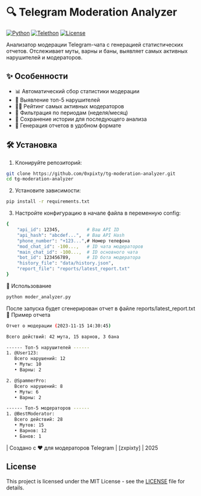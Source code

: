 # 🔍 Telegram Moderation Analyzer

[![Python](https://img.shields.io/badge/Python-3.12%2B-blue%3Flogo%3Dpython)](https://www.python.org/downloads/)
[![Telethon](https://img.shields.io/badge/Telethon-1.25+-green?logo=telegram)](https://github.com/LonamiWebs/Telethon)
[![License](https://img.shields.io/badge/License-MIT-yellow)](https://opensource.org/licenses/MIT)

Анализатор модерации Telegram-чата с генерацией статистических отчетов. Отслеживает муты, варны и баны, выявляет самых активных нарушителей и модераторов.

## ✨ Особенности

- 📊 Автоматический сбор статистики модерации
- 🔎 Выявление топ-5 нарушителей
- 👮‍♂️ Рейтинг самых активных модераторов
- 📅 Фильтрация по периодам (неделя/месяц)
- 💾 Сохранение истории для последующего анализа
- 📂 Генерация отчетов в удобном формате

## 🛠 Установка

1. Клонируйте репозиторий:
```bash
git clone https://github.com/0xpixty/tg-moderation-analyzer.git
cd tg-moderation-analyzer
```

2. Установите зависимости:
```bash
pip install -r requirements.txt
```

3. Настройте конфигурацию в начале файла в переменную config:
```bash
{
    "api_id": 12345,          # Ваш API ID
    "api_hash": "abcdef...",  # Ваш API Hash
    "phone_number": "+123...",# Номер телефона
    "mod_chat_id": -100...,   # ID чата модераторов
    "main_chat_id": -100...,  # ID основного чата
    "bot_id": 123456789,      # ID бота модератора
    "history_file": "data/history.json",
    "report_file": "reports/latest_report.txt"
}
```

🚀 Использование
```bash
python moder_analyzer.py
```

После запуска будет сгенерирован отчет в файле reports/latest_report.txt
📌 Пример отчета

```bash
Отчет о модерации (2023-11-15 14:30:45)

Всего действий: 42 мута, 15 варнов, 3 бана

------ Топ-5 нарушителей ------
1. @User123:
   Всего нарушений: 12
   • Муты: 10
   • Варны: 2

2. @SpammerPro:
   Всего нарушений: 8
   • Муты: 6
   • Варны: 2

------ Топ-5 модераторов ------
1. @BestModerator:
   Всего действий: 28
   • Мутов: 15
   • Варнов: 12
   • Банов: 1
```

| Создано с ❤️ для модераторов Telegram | [zxpixty] | 2025
## License
This project is licensed under the MIT License - see the [LICENSE](LICENSE.md) file for details.
